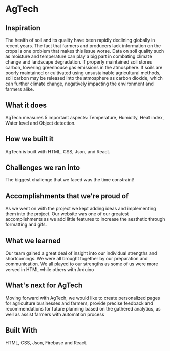 # AgTech

## Inspiration
The health of soil and its quality have been rapidly declining globally in recent years. The fact that farmers and producers lack information on the crops is one problem that makes this issue worse. Data on soil quality such as moisture and temperature can play a big part in combating climate change and landscape degradation. If properly maintained soil stores carbon, lowering greenhouse gas emissions in the atmosphere. If soils are poorly maintained or cultivated using unsustainable agricultural methods, soil carbon may be released into the atmosphere as carbon dioxide, which can further climate change, negatively impacting the environment and farmers alike.

## What it does
AgTech measures 5 important aspects: Temperature, Humidity, Heat index, Water level and Object detection. 

## How we built it
AgTech is built with HTML, CSS, Json, and React. 

## Challenges we ran into
The biggest challenge that we faced was the time constraint! 

## Accomplishments that we're proud of
As we went on with the project we kept adding ideas and implementing them into the project. Our website was one of our greatest accomplishments as we add little features to increase the aesthetic through formatting and gifs. 

## What we learned
Our team gained a great deal of insight into our individual strengths and shortcomings.
We were all brought together by our preparation and communication. We all played to our strengths as some of us were more versed in HTML while others with Arduino 

## What's next for AgTech 
Moving forward with AgTech, we would like to create personalized pages for agriculture businesses and farmers, provide precise feedback and recommendations for future planning based on the gathered analytics, as well as assist farmers with automation process

## Built With
HTML, CSS, Json, Firebase and React. 
